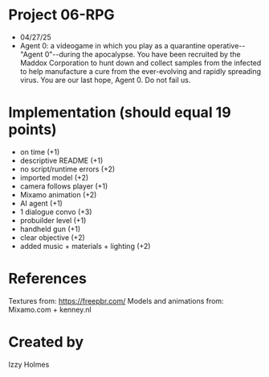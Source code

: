 # Project 06-RPG
- 04/27/25
- Agent 0: a videogame in which you play as a quarantine operative--"Agent 0"--during the apocalypse. You have been recruited by the Maddox Corporation to hunt down and collect samples from the infected to help manufacture a cure from the ever-evolving and rapidly spreading virus. You are our last hope, Agent 0. Do not fail us.

# Implementation (should equal 19 points)
- on time (+1)
- descriptive README (+1)
- no script/runtime errors (+2)
- imported model (+2)
- camera follows player (+1)
- Mixamo animation (+2)
- AI agent (+1)
- 1 dialogue convo (+3)
- probuilder level (+1)
- handheld gun (+1)
- clear objective (+2)
- added music + materials + lighting (+2)

# References

Textures from: https://freepbr.com/
Models and animations from: Mixamo.com + kenney.nl

# Created by 
Izzy Holmes
